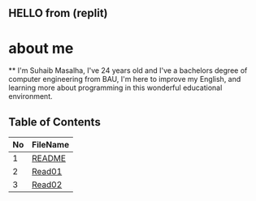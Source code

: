 ## HELLO from (replit) 

# about me 
 **  I'm Suhaib Masalha, I've 24 years old and I've a bachelors degree of computer engineering from BAU,  I'm here to improve my English, and learning more about programming in this wonderful educational environment.

## Table of Contents

No | FileName
---|----------
1 | [README](README.md)
2 | [Read01](Read01.md)
3 | [Read02](Read02.md)
	
